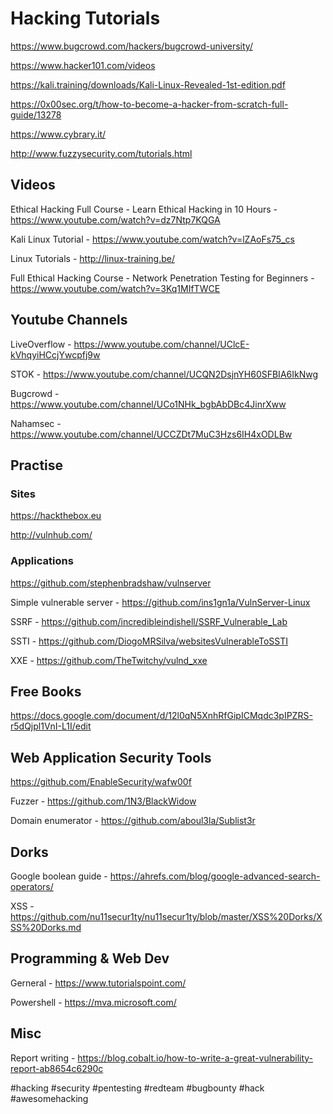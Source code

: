 # Hacking Tutorials

https://www.bugcrowd.com/hackers/bugcrowd-university/

https://www.hacker101.com/videos

https://kali.training/downloads/Kali-Linux-Revealed-1st-edition.pdf

https://0x00sec.org/t/how-to-become-a-hacker-from-scratch-full-guide/13278

https://www.cybrary.it/

http://www.fuzzysecurity.com/tutorials.html

## Videos
Ethical Hacking Full Course - Learn Ethical Hacking in 10 Hours - https://www.youtube.com/watch?v=dz7Ntp7KQGA

Kali Linux Tutorial - https://www.youtube.com/watch?v=lZAoFs75_cs

Linux Tutorials - http://linux-training.be/

Full Ethical Hacking Course - Network Penetration Testing for Beginners - https://www.youtube.com/watch?v=3Kq1MIfTWCE


## Youtube Channels
LiveOverflow - https://www.youtube.com/channel/UClcE-kVhqyiHCcjYwcpfj9w

STOK - https://www.youtube.com/channel/UCQN2DsjnYH60SFBIA6IkNwg

Bugcrowd - https://www.youtube.com/channel/UCo1NHk_bgbAbDBc4JinrXww

Nahamsec - https://www.youtube.com/channel/UCCZDt7MuC3Hzs6IH4xODLBw


## Practise

### Sites
https://hackthebox.eu

http://vulnhub.com/


### Applications
https://github.com/stephenbradshaw/vulnserver

Simple vulnerable server - https://github.com/ins1gn1a/VulnServer-Linux

SSRF - https://github.com/incredibleindishell/SSRF_Vulnerable_Lab

SSTI - https://github.com/DiogoMRSilva/websitesVulnerableToSSTI

XXE - https://github.com/TheTwitchy/vulnd_xxe

## Free Books
https://docs.google.com/document/d/12l0qN5XnhRfGipICMqdc3pIPZRS-r5dQjpl1VnI-L1I/edit


## Web Application Security Tools

https://github.com/EnableSecurity/wafw00f

Fuzzer - https://github.com/1N3/BlackWidow

Domain enumerator - https://github.com/aboul3la/Sublist3r

## Dorks

Google boolean guide - https://ahrefs.com/blog/google-advanced-search-operators/

XSS - https://github.com/nu11secur1ty/nu11secur1ty/blob/master/XSS%20Dorks/XSS%20Dorks.md

## Programming & Web Dev

Gerneral - https://www.tutorialspoint.com/

Powershell - https://mva.microsoft.com/

## Misc
Report writing - https://blog.cobalt.io/how-to-write-a-great-vulnerability-report-ab8654c6290c


#hacking #security #pentesting #redteam #bugbounty #hack #awesomehacking
